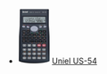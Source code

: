 - <img src="../calculators/Uniel_US-54/render.jpg" height="100"> [Uniel US-54](../calculators/Uniel_US-54/page.md)
